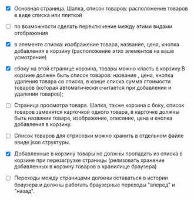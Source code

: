 - [x] Основная страница. Шапка, список товаров: расположение товаров в виде списка или плиткой
- [ ] по возможности сделать переключение между этими видами отображения
- [X] в элементе списка: изображение товара, название, цена, кнопка добавления в корзину (расположение этих элементов на ваше усмотрение)
- [x] сбоку на этой странице корзина, товары можно класть в корзину.В корзине должен быть список товаров: название , цена, кнопка удаления товара со списка, в конце списка сумма стоимости товаров (которая автоматически считается при добавлении и удалении товаров);

- [ ] Страница просмотра товара. Шапка, также корзина с боку, список товаров заменятся карточкой одного товара, в карточке должны быть название товара, изображение, описание, цена и кнопка добавления в корзину.

- [ ] Список товаров для отрисовки можно хранить в отдельном файле ввиде json структуры.
- [x] Добавленные в корзину товары не должны пропадать из списка в корзине при перезагрузке страницы (релизовать хранение добавленных в корзину товаров в хранилище браузера)

- [ ] Переходы между страницами должны оставаться в истории браузера и должны работать браузерные переходы "вперед" и "назад".
